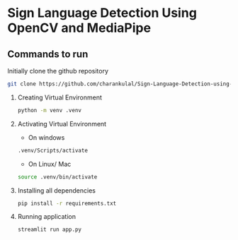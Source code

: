 # Sign Language Detection Using OpenCV and MediaPipe

## Commands to run

Initially clone the github repository

```bash
git clone https://github.com/charankulal/Sign-Language-Detection-using-opencv-mediapipe.git
```

1. Creating Virtual Environment

   ```bash
   python -m venv .venv
   ```

2. Activating Virtual Environment
   - On windows

   ```bash
   .venv/Scripts/activate
   ```

   - On Linux/ Mac

    ```bash
    source .venv/bin/activate
    ```

3. Installing all dependencies

    ```bash
    pip install -r requirements.txt
    ```

4. Running application

    ```bash
    streamlit run app.py
    ```
